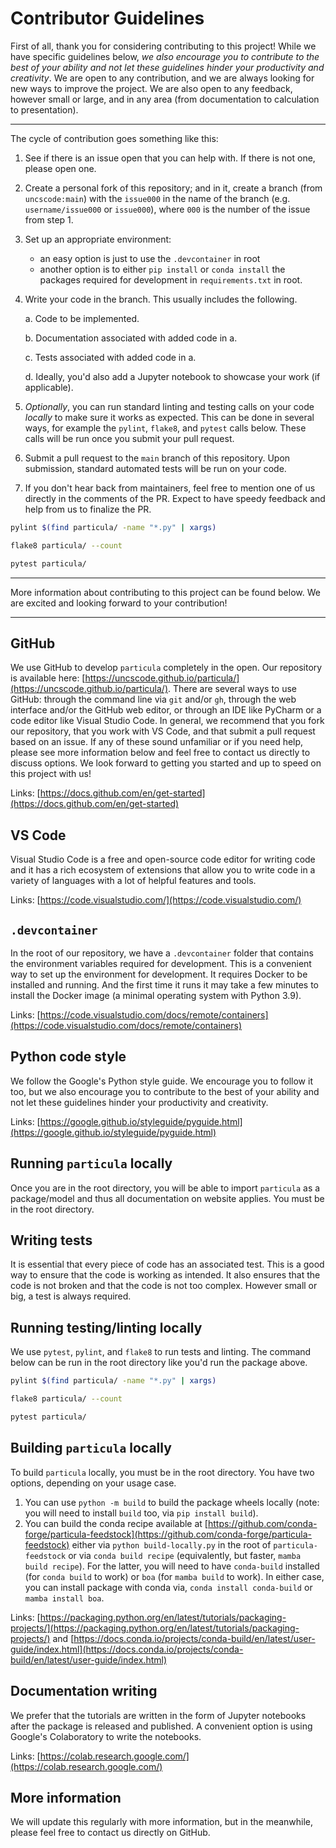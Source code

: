 # Contributor Guidelines

First of all, thank you for considering contributing to this project!
While we have specific guidelines below, _we also encourage you to
contribute to the best of your ability and not let these guidelines
hinder your productivity and creativity_. We are open to any contribution,
and we are always looking for new ways to improve the project.
We are also open to any feedback, however small or large,
and in any area (from documentation to calculation to presentation).

---

The cycle of contribution goes something like this:

1. See if there is an issue open that you can help with.
If there is not one, please open one.

2. Create a personal fork of this repository;
and in it, create a branch (from `uncscode:main`)
with the `issue000` in the name of the branch
(e.g. `username/issue000` or `issue000`),
where `000` is the number of the issue from step 1.

3. Set up an appropriate environment:
    - an easy option is just to use the `.devcontainer` in root
    - another option is to either `pip install` or `conda install`
    the packages required for development in `requirements.txt` in root.

4. Write your code in the branch. This usually includes the following.

    a. Code to be implemented.

    b. Documentation associated with added code in a.

    c. Tests associated with added code in a.

    d. Ideally, you'd also add a Jupyter notebook to
    showcase your work (if applicable).

5. _Optionally_, you can run standard linting and testing calls
on your code _locally_ to make sure it works as expected.
This can be done in several ways,
for example the `pylint`, `flake8`, and `pytest` calls below.
These calls will be run once you submit your pull request.

6. Submit a pull request to the `main` branch of this repository.
Upon submission, standard automated tests will be run on your code.

7. If you don't hear back from maintainers,
feel free to mention one of us directly in the comments of the PR.
Expect to have speedy feedback and help from us to finalize the PR.

```bash
pylint $(find particula/ -name "*.py" | xargs)
```

```bash
flake8 particula/ --count
```

```bash
pytest particula/
```

---

More information about contributing to this project can be found below.
We are excited and looking forward to your contribution!

---

## GitHub

We use GitHub to develop `particula` completely in the open. Our repository is available here: [https://uncscode.github.io/particula/](https://uncscode.github.io/particula/).
There are several ways to use GitHub: through the command line via `git` and/or `gh`, through the web interface and/or the GitHub web editor, or through an IDE like PyCharm or a code editor like Visual Studio Code.
In general, we recommend that you fork our repository, that you work with VS Code, and that submit a pull request based on an issue.
If any of these sound unfamiliar or if you need help, please see more information below and feel free to contact us directly to discuss options.
We look forward to getting you started and up to speed on this project with us!

Links: [https://docs.github.com/en/get-started](https://docs.github.com/en/get-started)

## VS Code

Visual Studio Code is a free and open-source code editor for writing code and it has a rich ecosystem of extensions that allow you to write code in a variety of languages with a lot of helpful features and tools.

Links: [https://code.visualstudio.com/](https://code.visualstudio.com/)

## `.devcontainer`

In the root of our repository, we have a `.devcontainer` folder that contains the environment variables required for development.
This is a convenient way to set up the environment for development.
It requires Docker to be installed and running.
And the first time it runs it may take a few minutes to install the Docker image (a minimal operating system with Python 3.9).

Links: [https://code.visualstudio.com/docs/remote/containers](https://code.visualstudio.com/docs/remote/containers)

## Python code style

We follow the Google's Python style guide.
We encourage you to follow it too, but we also encourage you to contribute to the best of your ability and not let these guidelines hinder your productivity and creativity.

Links: [https://google.github.io/styleguide/pyguide.html](https://google.github.io/styleguide/pyguide.html)

## Running `particula` locally

Once you are in the root directory, you will be able to import `particula` as a package/model and thus all documentation on website applies.
You must be in the root directory.

## Writing tests

It is essential that every piece of code has an associated test.
This is a good way to ensure that the code is working as intended.
It also ensures that the code is not broken and that the code is not too complex.
However small or big, a test is always required.

## Running testing/linting locally

We use `pytest`, `pylint`, and `flake8` to run tests and linting.
The command below can be run in the root directory like you'd run the package above.

```bash
pylint $(find particula/ -name "*.py" | xargs)
```

```bash
flake8 particula/ --count
```

```bash
pytest particula/
```

## Building `particula` locally

To build `particula` locally, you must be in the root directory.
You have two options, depending on your usage case.

1. You can use `python -m build` to build the package wheels locally (note: you will need to install `build` too, via `pip install build`).
2. You can build the conda recipe available at [https://github.com/conda-forge/particula-feedstock](https://github.com/conda-forge/particula-feedstock) either via `python build-locally.py` in the root of `particula-feedstock` or via `conda build recipe` (equivalently, but faster, `mamba build recipe`). For the latter, you will need to have `conda-build` installed (for `conda build` to work) or `boa` (for `mamba build` to work). In either case, you can install package with conda via, `conda install conda-build` or `mamba install boa`.

Links: [https://packaging.python.org/en/latest/tutorials/packaging-projects/](https://packaging.python.org/en/latest/tutorials/packaging-projects/) and [https://docs.conda.io/projects/conda-build/en/latest/user-guide/index.html](https://docs.conda.io/projects/conda-build/en/latest/user-guide/index.html)

## Documentation writing

We prefer that the tutorials are written in the form of Jupyter notebooks after the package is released and published.
A convenient option is using Google's Colaboratory to write the notebooks.

Links: [https://colab.research.google.com/](https://colab.research.google.com/)

## More information

We will update this regularly with more information, but in the meanwhile, please feel free to contact us directly on GitHub.
